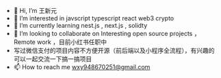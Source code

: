 - 👋 Hi, I’m 王新元
- 👀 I’m interested in javscript typescript react web3  crypto
- 🌱 I’m currently learning nest.js , next.js , solidty
- 💞️ I’m looking to collaborate on Interesting open source projects ，Remote work ，目前小红书任职中
- 写过微信支付的项目内容不方便开源（前后端以及小程序全流程），有兴趣的可以一起交流一下搞一搞项目
- 📫 How to reach me wxy948670251@gmail.com

<!---
wxy is a ✨ special ✨ repository because its `README.md` (this file) appears on your GitHub profile.
You can click the Preview link to take a look at your changes.
--->

